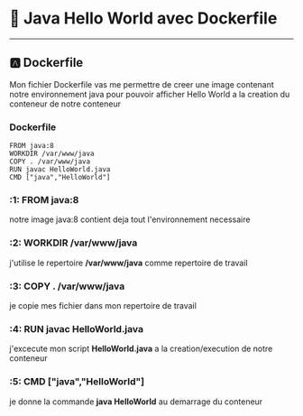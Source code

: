 
# :rocket: Java Hello World avec Dockerfile
-----------------------------------
## :a: Dockerfile
  Mon fichier Dockerfile vas me permettre de creer une image contenant notre environnement java pour pouvoir afficher Hello World a la creation du conteneur de notre conteneur
 ### Dockerfile
 ```
FROM java:8
WORKDIR /var/www/java
COPY . /var/www/java
RUN javac HelloWorld.java
CMD ["java","HelloWorld"]

 ```
### :1: FROM java:8
notre image java:8 contient deja tout l'environnement necessaire

### :2: WORKDIR /var/www/java
j'utilise le repertoire **/var/www/java** comme repertoire de travail

### :3: COPY . /var/www/java
je copie mes fichier dans mon repertoire de travail

### :4: RUN javac HelloWorld.java
j'excecute mon script **HelloWorld.java** a la creation/execution de notre conteneur

### :5: CMD ["java","HelloWorld"]
je donne la commande  **java HelloWorld** au demarrage du conteneur
